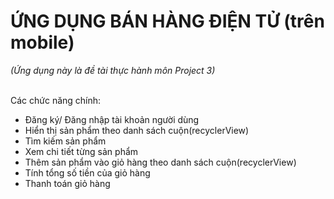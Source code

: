 <h1>ỨNG DỤNG BÁN HÀNG ĐIỆN TỬ (trên mobile)</h1>
<p><i>(Ứng dụng này là đề tài thực hành môn Project 3)</i></p></br>
Các chức năng chính:</br>
<ul>
  <li>Đăng ký/ Đăng nhập tài khoản người dùng</li>
  <li>Hiển thị sản phẩm theo danh sách cuộn(recyclerView)</li>
  <li>Tìm kiếm sản phẩm</li>
  <li>Xem chi tiết từng sản phẩm</li>
  <li>Thêm sản phẩm vào giỏ hàng theo danh sách cuộn(recyclerView)</li>
  <li>Tính tổng số tiền của giỏ hàng</li>
  <li>Thanh toán giỏ hàng</li>
</ul>


